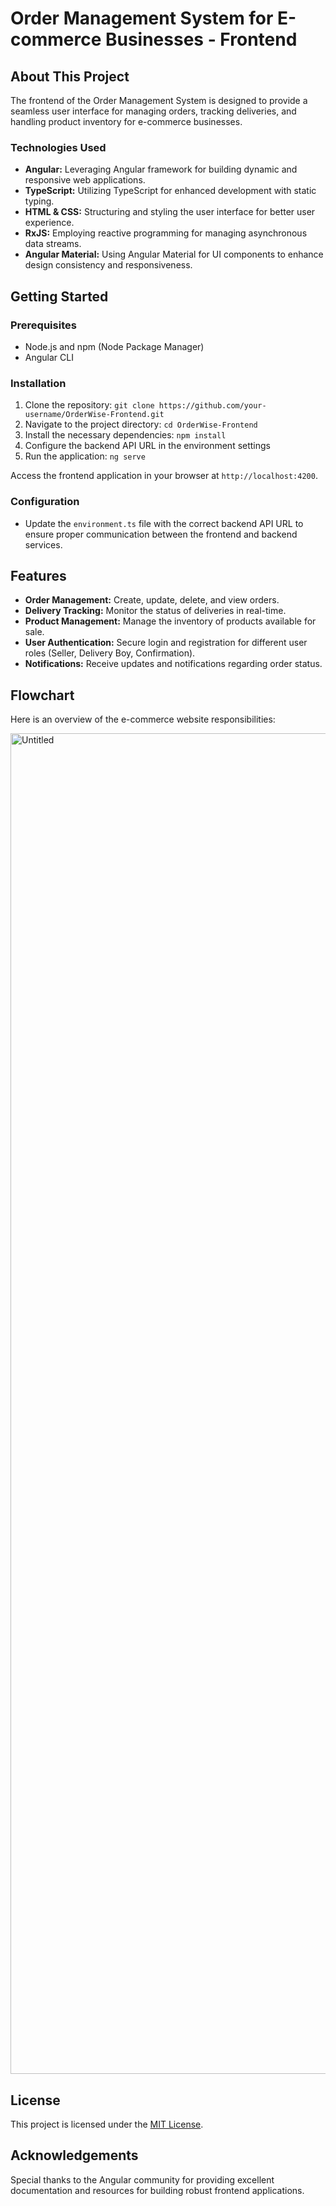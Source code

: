 # Order Management System for E-commerce Businesses - Frontend

## About This Project

The frontend of the Order Management System is designed to provide a seamless user interface for managing orders, tracking deliveries, and handling product inventory for e-commerce businesses.

### Technologies Used

- **Angular:** Leveraging Angular framework for building dynamic and responsive web applications.
- **TypeScript:** Utilizing TypeScript for enhanced development with static typing.
- **HTML & CSS:** Structuring and styling the user interface for better user experience.
- **RxJS:** Employing reactive programming for managing asynchronous data streams.
- **Angular Material:** Using Angular Material for UI components to enhance design consistency and responsiveness.

## Getting Started

### Prerequisites

- Node.js and npm (Node Package Manager)
- Angular CLI

### Installation

1. Clone the repository: `git clone https://github.com/your-username/OrderWise-Frontend.git`
2. Navigate to the project directory: `cd OrderWise-Frontend`
3. Install the necessary dependencies: `npm install`
4. Configure the backend API URL in the environment settings
5. Run the application: `ng serve`

Access the frontend application in your browser at `http://localhost:4200`.

### Configuration

- Update the `environment.ts` file with the correct backend API URL to ensure proper communication between the frontend and backend services.

## Features

- **Order Management:** Create, update, delete, and view orders.
- **Delivery Tracking:** Monitor the status of deliveries in real-time.
- **Product Management:** Manage the inventory of products available for sale.
- **User Authentication:** Secure login and registration for different user roles (Seller, Delivery Boy, Confirmation).
- **Notifications:** Receive updates and notifications regarding order status.

## Flowchart

Here is an overview of the e-commerce website responsibilities:

<img width="2145" alt="Untitled" src="https://github.com/khalilfarouqi/OrderWise-Front/assets/85711688/02bed97f-a0a1-43e8-bdee-c19268942a67">


## License

This project is licensed under the [MIT License]([LICENSE](https://github.com/khalilfarouqi/OrderWise-Front/blob/master/LICENSE)).

## Acknowledgements

Special thanks to the Angular community for providing excellent documentation and resources for building robust frontend applications.

